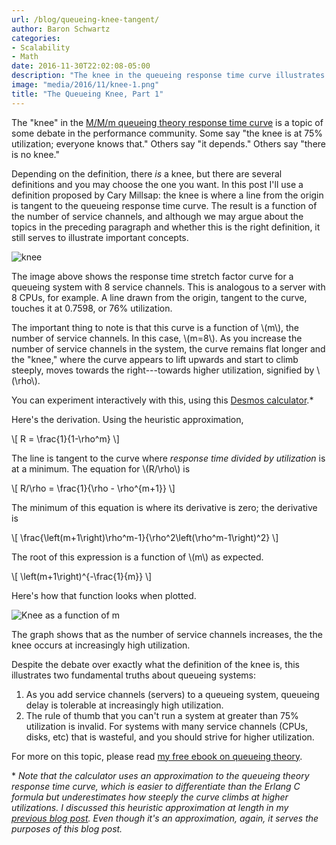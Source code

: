 ```yaml
---
url: /blog/queueing-knee-tangent/
author: Baron Schwartz
categories:
- Scalability
- Math
date: 2016-11-30T22:02:08-05:00
description: "The knee in the queueing response time curve illustrates important truths about queueing theory."
image: "media/2016/11/knee-1.png"
title: "The Queueing Knee, Part 1"
---
```


The "knee" in the [M/M/m queueing theory response time
curve](/blog/response-time-stretch-factor/) is a topic of some debate in the
performance community. Some say "the knee is at 75% utilization; everyone knows
that." Others say "it depends." Others say "there is no knee."

Depending on the definition, there _is_ a knee, but there are several
definitions and you may choose the one you want. In this post I'll use a
definition proposed by Cary Millsap: the knee is where a line from the origin is
tangent to the queueing response time curve. The result is a function of the
number of service channels, and although we may argue about the topics in the
preceding paragraph and whether this is the right definition, it still serves to
illustrate important concepts.

![knee](/media/2016/11/knee-1.png)

<!--more-->

The image above shows the response time stretch factor curve for a queueing
system with 8 service channels. This is analogous to a server with 8 CPUs, for
example. A line drawn from the origin, tangent to the curve, touches it at
0.7598, or 76% utilization.

The important thing to note is that this curve is a function of \\(m\\), the
number of service channels. In this case, \\(m=8\\). As you increase the number
of service channels in the system, the curve remains flat longer and the "knee,"
where the curve appears to lift upwards and start to climb steeply, moves towards
the right---towards higher utilization, signified by \\(\\rho\\).

You can experiment interactively with this, using this [Desmos
calculator](https://www.desmos.com/calculator/cqh81xgspq).\*

Here's the derivation. Using the heuristic approximation,

\\[
R = \frac{1}{1-\\rho^m}
\\]

The line is tangent to the curve where *response time divided by
utilization* is at a minimum. The equation for \\(R/\\rho\\) is

\\[
R/\\rho = \frac{1}{\\rho - \\rho^{m+1}}
\\]

The minimum of this equation is where its derivative is zero; the derivative is

\\[
\frac{\left(m+1\right)\\rho^m-1}{\\rho^2\left(\\rho^m-1\right)^2}
\\]

The root of this expression is a function of \\(m\\) as expected.

\\[
\left(m+1\right)^{-\frac{1}{m}}
\\]

Here's how that function looks when plotted.

![Knee as a function of m](/media/2016/11/knee-2.png)

The graph shows that as the number of service channels increases, the
the knee occurs at increasingly high utilization.

Despite the debate over exactly what the definition of the knee is, this
illustrates two fundamental truths about queueing systems:

1. As you add service channels (servers) to a queueing system, queueing delay is
	tolerable at increasingly high utilization.
2. The rule of thumb that you can't run a system at greater than 75% utilization
	is invalid. For systems with many service channels (CPUs, disks, etc) that is
	wasteful, and you should strive for higher utilization.

For more on this topic, please read [my free ebook on queueing
theory](https://www.vividcortex.com/resources/queueing-theory).

\* *Note that the calculator uses an approximation to the queueing theory response
time curve, which is easier to differentiate than the Erlang C formula but
underestimates how steeply the curve climbs at higher utilizations. I discussed
this heuristic approximation at length in my [previous blog
post](/blog/response-time-stretch-factor/). Even though it's an
approximation, again, it serves the purposes of this blog post.*
